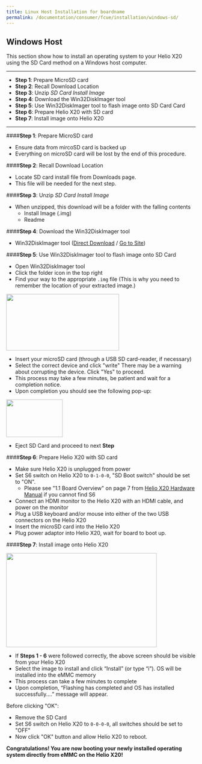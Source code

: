 ```yaml
---
title: Linux Host Installation for boardname
permalink: /documentation/consumer/fcue/installation/windows-sd/
---
```


## Windows Host

This section show how to install an operating system to your Helio X20 using the SD Card method on a Windows host computer.
***

- **Step 1**: Prepare MicroSD card
- **Step 2**: Recall Download Location
- **Step 3**: Unzip _SD Card Install Image_
- **Step 4**: Download the Win32DiskImager tool
- **Step 5**: Use Win32DiskImager tool to flash image onto SD Card Card
- **Step 6**: Prepare Helio X20 with SD card
- **Step 7**: Install image onto Helio X20

***

####**Step 1**: Prepare MicroSD card

- Ensure data from mircoSD card is backed up
- Everything on microSD card will be lost by the end of this procedure.

####**Step 2**: Recall Download Location

- Locate SD card install file from Downloads page.
- This file will be needed for the next step.

####**Step 3**: Unzip _SD Card Install Image_

- When unzipped, this download will be a folder with the falling contents
   - Install Image (.img)
   - Readme

####**Step 4**: Download the Win32DiskImager tool

- Win32DiskImager tool ([Direct Download](https://sourceforge.net/projects/win32diskimager/files/latest/download) / <a href="http://sourceforge.net/projects/win32diskimager/" target="_blank">Go to Site</a>)

####**Step 5**: Use Win32DiskImager tool to flash image onto SD Card

- Open Win32DiskImager tool
- Click the folder icon in the top right
- Find your way to the appropriate `.img` file (This is why you need to remember the location of your extracted image.)

<img src="http://i.imgur.com/cqk6LhL.png" data-canonical-src="http://i.imgur.com/cqk6LhL.png" width="300" height="150"/>

- Insert your microSD card (through a USB SD card-reader, if necessary)
- Select the correct device and click "write" There may be a warning about corrupting the device. Click "Yes" to proceed.
- This process may take a few minutes, be patient and wait for a completion notice.
- Upon completion you should see the following pop-up:

<img src="http://i.imgur.com/HzYujlw.png" data-canonical-src="http://i.imgur.com/HzYujlw.png" width="150" height="100"/>

- Eject SD Card and proceed to next **Step**

####**Step 6**: Prepare Helio X20 with SD card

- Make sure Helio X20 is unplugged from power
- Set S6 switch on Helio X20 to `0-1-0-0`, "SD Boot switch" should be set to "ON".
   - Please see "1.1 Board Overview" on page 7 from [Helio X20 Hardware Manual]() if you cannot find S6
- Connect an HDMI monitor to the Helio X20 with an HDMI cable, and power on the monitor
- Plug a USB keyboard and/or mouse into either of the two USB connectors on the Helio X20
- Insert the microSD card into the Helio X20
- Plug power adaptor into Helio X20, wait for board to boot up.

####**Step 7**: Install image onto Helio X20

<img src="http://i.imgur.com/F18wlgU.png" data-canonical-src="http://i.imgur.com/F18wlgU.png" width="400" height="250"/>

- If **Steps 1 - 6** were followed correctly, the above screen should be visible from your Helio X20
- Select the image to install and click “Install” (or type “i”). OS will be installed into the eMMC memory
- This process can take a few minutes to complete
- Upon completion, “Flashing has completed and OS has installed successfully....” message will appear.

Before clicking "OK":

- Remove the SD Card
- Set S6 switch on Helio X20 to `0-0-0-0`, all switches should be set to "OFF"
- Now click "OK" button and allow Helio X20 to reboot.

**Congratulations! You are now booting your newly installed operating system directly from eMMC on the Helio X20!**
